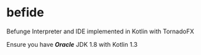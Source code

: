 # befide

Befunge Interpreter and IDE implemented in Kotlin with TornadoFX

Ensure you have ***Oracle*** JDK 1.8 with Kotlin 1.3
